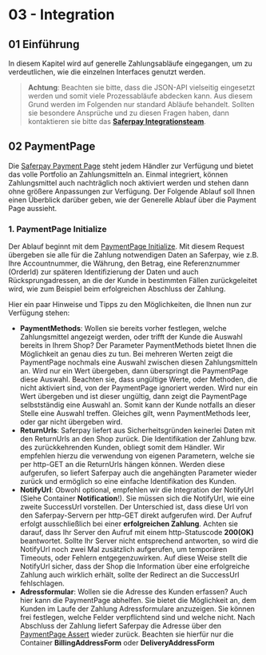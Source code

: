 # 03 - Integration

## <a name="int-start"></a> 01 Einführung

In diesem Kapitel wird auf generelle Zahlungsabläufe eingegangen, um zu verdeutlichen, wie die einzelnen Interfaces genutzt werden.
>
>    <i class="glyphicon glyphicon-hand-right"></i> **Achtung**: Beachten sie bitte, dass die JSON-API vielseitig eingesetzt werden und somit viele Prozessabläufe abdecken kann. Aus diesem Grund werden im Folgenden nur standard Abläufe behandelt. Sollten sie besondere Ansprüche und zu diesen Fragen haben, dann kontaktieren sie bitte das **[Saferpay Integrationsteam](https://saferpay.github.io/sndbx/contact.html)**.
>

## <a name="int-pp"></a> 02 PaymentPage

Die [Saferpay Payment Page](https://saferpay.github.io/jsonapi/#ChapterPaymentPage) steht jedem Händler zur Verfügung und bietet das volle Portfolio an Zahlungsmitteln an.
Einmal integriert, können Zahlungsmittel auch nachträglich noch aktiviert werden und stehen dann ohne größere Anpassungen zur Verfügung.
Der Folgende Ablauf soll Ihnen einen Überblick darüber geben, wie der Generelle Ablauf über die Payment Page aussieht.

### 1. PaymentPage Initialize

Der Ablauf beginnt mit dem [PaymentPage Initialize](https://saferpay.github.io/jsonapi/#Payment_v1_PaymentPage_Initialize). Mit diesem Request übergeben sie alle für die Zahlung notwendigen Daten an Saferpay, wie z.B. Ihre Accountnummer, die Währung, den Betrag, eine Referenznummer (OrderId) zur späteren Identifizierung der Daten und auch Rücksprungadressen, an die der Kunde in bestimmten Fällen zurückgeleitet wird, wie zum Beispiel beim erfolgreichen Abschluss der Zahlung.

Hier ein paar Hinweise und Tipps zu den Möglichkeiten, die Ihnen nun zur Verfügung stehen:

+ **PaymentMethods**: Wollen sie bereits vorher festlegen, welche Zahlungsmittel angezeigt werden, oder trifft der Kunde die Auswahl bereits in Ihrem Shop? Der Parameter PaymentMethods bietet Ihnen die Möglichkeit an genau dies zu tun. Bei mehreren Werten zeigt die PaymentPage nochmals eine Auswahl zwischen diesen Zahlungsmitteln an. Wird nur ein Wert übergeben, dann überspringt die PaymentPage diese Auswahl. Beachten sie, dass ungültige Werte, oder Methoden, die nicht aktiviert sind, von der PaymentPage ignoriert werden. Wird nur ein Wert übergeben und ist dieser ungültig, dann zeigt die PaymentPage selbstständig eine Auswahl an. Somit kann der Kunde notfalls an dieser Stelle eine Auswahl treffen. Gleiches gilt, wenn PaymentMethods leer, oder gar nicht übergeben wird.
+ **ReturnUrls**: Saferpay liefert aus Sicherheitsgründen keinerlei Daten mit den ReturnUrls an den Shop zurück. Die Identifikation der Zahlung bzw. des zurückkehrenden Kunden, obliegt somit dem Händler. Wir empfehlen hierzu die verwendung von eigenen Parametern, welche sie per http-GET an die ReturnUrls hängen können. Werden diese aufgerufen, so liefert Saferpay auch die angehängten Parameter wieder zurück und ermöglich so eine einfache Identifikation des Kunden.
+ **NotifyUrl**: Obwohl optional, empfehlen wir die Integration der NotifyUrl (Siehe Container **Notification**!). Sie müssen sich die NotifyUrl, wie eine zweite SuccessUrl vorstellen. Der Unterschied ist, dass diese Url von den Saferpay-Servern per http-GET direkt aufgerufen wird. Der Aufruf erfolgt ausschließlich bei einer **erfolgreichen Zahlung**. Achten sie darauf, dass Ihr Server den Aufruf mit einem http-Statuscode **200(OK)** beantwortet. Sollte Ihr Server nicht entsprechend antworten, so wird die NotifyUrl noch zwei Mal zusätzlich aufgerufen, um temporären Timeouts, oder Fehlern entgegenzuwirken. Auf diese Weise stellt die NotifyUrl sicher, dass der Shop die Information über eine erfolgreiche Zahlung auch wirklich erhält, sollte der Redirect an die SuccessUrl fehlschlagen.
+ **Adressformular**: Wollen sie die Adresse des Kunden erfassen? Auch hier kann die PaymentPage abhelfen. Sie bietet die Möglichkeit an, dem Kunden im Laufe der Zahlung Adressformulare anzuzeigen. Sie können frei festlegen, welche Felder verpflichtend sind und welche nicht. Nach Abschluss der Zahlung liefert Saferpay die Adresse über den [PaymentPage Assert](https://saferpay.github.io/jsonapi/#Payment_v1_PaymentPage_Assert) wieder zurück. Beachten sie hierfür nur die Container **BillingAddressForm** oder **DeliveryAddressForm**
